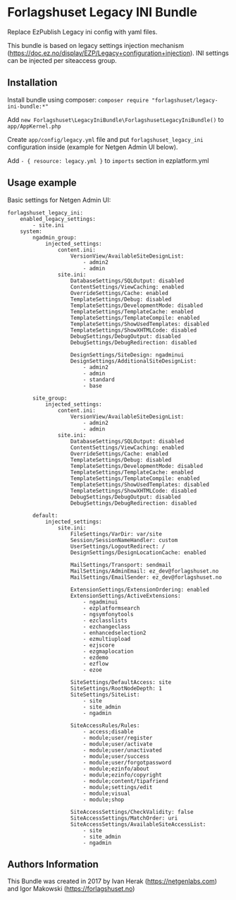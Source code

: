 Forlagshuset Legacy INI Bundle
==================

Replace EzPublish Legacy ini config with yaml files.

This bundle is based on legacy settings injection mechanism (https://doc.ez.no/display/EZP/Legacy+configuration+injection).
INI settings can be injected per siteaccess group.


Installation
------------------

Install bundle using composer: `composer require "forlagshuset/legacy-ini-bundle:*"`

Add `new Forlagshuset\LegacyIniBundle\ForlagshusetLegacyIniBundle()` to `app/AppKernel.php`

Create `app/config/legacy.yml` file and put `forlagshuset_legacy_ini` configuration inside (example for Netgen Admin UI below).

Add `- { resource: legacy.yml }` to `imports` section in ezplatform.yml


Usage example
------------------

Basic settings for Netgen Admin UI:

```
forlagshuset_legacy_ini:
    enabled_legacy_settings:
        - site.ini
    system:
        ngadmin_group:
            injected_settings:
                content.ini:
                    VersionView/AvailableSiteDesignList:
                        - admin2
                        - admin
                site.ini:
                    DatabaseSettings/SQLOutput: disabled
                    ContentSettings/ViewCaching: enabled
                    OverrideSettings/Cache: enabled
                    TemplateSettings/Debug: disabled
                    TemplateSettings/DevelopmentMode: disabled
                    TemplateSettings/TemplateCache: enabled
                    TemplateSettings/TemplateCompile: enabled
                    TemplateSettings/ShowUsedTemplates: disabled
                    TemplateSettings/ShowXHTMLCode: disabled
                    DebugSettings/DebugOutput: disabled
                    DebugSettings/DebugRedirection: disabled

                    DesignSettings/SiteDesign: ngadminui
                    DesignSettings/AdditionalSiteDesignList:
                        - admin2
                        - admin
                        - standard
                        - base

        site_group:
            injected_settings:
                content.ini:
                    VersionView/AvailableSiteDesignList:
                        - admin2
                        - admin
                site.ini:
                    DatabaseSettings/SQLOutput: disabled
                    ContentSettings/ViewCaching: enabled
                    OverrideSettings/Cache: enabled
                    TemplateSettings/Debug: disabled
                    TemplateSettings/DevelopmentMode: disabled
                    TemplateSettings/TemplateCache: enabled
                    TemplateSettings/TemplateCompile: enabled
                    TemplateSettings/ShowUsedTemplates: disabled
                    TemplateSettings/ShowXHTMLCode: disabled
                    DebugSettings/DebugOutput: disabled
                    DebugSettings/DebugRedirection: disabled

        default:
            injected_settings:
                site.ini:
                    FileSettings/VarDir: var/site
                    Session/SessionNameHandler: custom
                    UserSettings/LogoutRedirect: /
                    DesignSettings/DesignLocationCache: enabled

                    MailSettings/Transport: sendmail
                    MailSettings/AdminEmail: ez_dev@forlagshuset.no
                    MailSettings/EmailSender: ez_dev@forlagshuset.no

                    ExtensionSettings/ExtensionOrdering: enabled
                    ExtensionSettings/ActiveExtensions:
                        - ngadminui
                        - ezplatformsearch
                        - ngsymfonytools
                        - ezclasslists
                        - ezchangeclass
                        - enhancedselection2
                        - ezmultiupload
                        - ezjscore
                        - ezgmaplocation
                        - ezdemo
                        - ezflow
                        - ezoe

                    SiteSettings/DefaultAccess: site
                    SiteSettings/RootNodeDepth: 1
                    SiteSettings/SiteList:
                        - site
                        - site_admin
                        - ngadmin

                    SiteAccessRules/Rules:
                        - access;disable
                        - module;user/register
                        - module;user/activate
                        - module;user/unactivated
                        - module;user/success
                        - module;user/forgotpassword
                        - module;ezinfo/about
                        - module;ezinfo/copyright
                        - module;content/tipafriend
                        - module;settings/edit
                        - module;visual
                        - module;shop

                    SiteAccessSettings/CheckValidity: false
                    SiteAccessSettings/MatchOrder: uri
                    SiteAccessSettings/AvailableSiteAccessList:
                        - site
                        - site_admin
                        - ngadmin
```


Authors Information
------------------

This Bundle was created in 2017 by Ivan Herak (https://netgenlabs.com) and Igor Makowski (https://forlagshuset.no)
